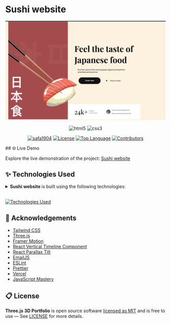 # Sushi website 

![demo](assets/background.png)
<div align="center">
    <img src="https://img.shields.io/badge/-HTML_5-black?style=for-the-badge&logoColor=white&logo=html5&color=E34F26" alt="html5" />
    <img src="https://img.shields.io/badge/-css3-black?style=for-the-badge&logoColor=white&logo=css3&color=1572B6" alt="css3" />
 </div>
 <div align= "center">
   
[![safa1904](https://custom-icon-badges.demolab.com/badge/made%20by%20-safa1904-556bf2?logo=github&logoColor=white&labelColor=101827)](https://github.com/safa1904)
[![License](https://img.shields.io/github/license/safa1904/Sushi?color=dddddd&labelColor=000000)](https://github.com/safa1904/Sushi/blob/master/LICENSE)
[![Top Language](https://img.shields.io/github/languages/top/safa1904/Sushi?logo=github&logoColor=%23007ACC&label=CSS)](https://www.Csslang.org/)
[![Contributors](https://img.shields.io/github/contributors/safa1904/Sushi?style=flat&color=orange&label=Contributors)](https://github.com/safa1904/Sushi/graphs/contributors)
 </div>
 ## 🌐 Live Demo

Explore the live demonstration of the project:
[Sushi website](https://www.websushi.online/)


## ✨ Technologies Used

<details><summary><b> Sushi website </b> is built using the following technologies:</summary>


- [Vite](https://vitejs.dev/)
- [React.js](https://reactjs.org/)
- [Three.js](https://threejs.org/)
- [Framer Motion](https://www.framer.com/motion/)
- [Tailwind CSS](https://tailwindcss.com/)
- [ESLint](https://eslint.org/)

</details><br/>

[![Technologies Used](https://skillicons.dev/icons?i=vite,react,threejs,tailwind)](https://skillicons.dev)

## 💎 Acknowledgements
- [Tailwind CSS](https://tailwindcss.com/)
- [Three.js](https://threejs.org/)
- [Framer Motion](https://www.framer.com/motion/)
- [React Vertical Timeline Component](https://www.npmjs.com/package/react-vertical-timeline-component)
- [React Parallax Tilt](https://www.npmjs.com/package/react-parallax-tilt)
- [EmailJS](https://www.emailjs.com/)
- [ESLint](https://eslint.org/)
- [Prettier](https://prettier.io/)
- [Vercel](https://vercel.com/)
- [JavaScript Mastery](https://www.jsmastery.pro/)

## 📋 License

**Three.js 3D Portfolio** is open source software
[licensed as MIT](https://opensource.org/license/mit/) and is free to use — See
[LICENSE](https://github.com/safa1904/Sushi/blob/master/LICENSE) for more details.



